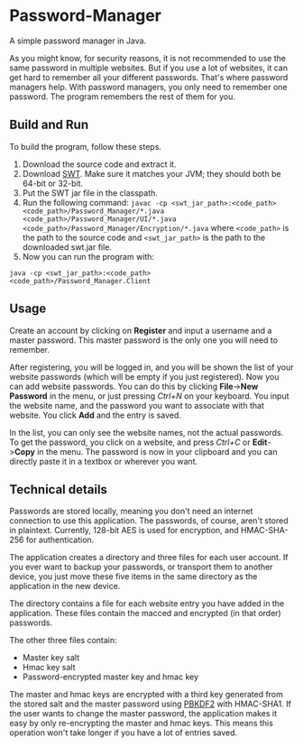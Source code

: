 # Password-Manager
A simple password manager in Java. 

As you might know, for security reasons, it is not recommended to use the same password in multiple websites. But if you use a lot of websites, it can get hard to remember all your different passwords. That's where password managers help. With password managers, you only need to remember one password. The program remembers the rest of them for you.

## Build and Run

To build the program, follow these steps.

1. Download the source code and extract it.
2. Download <a href="http://www.eclipse.org/swt/">SWT</a>. Make sure it matches your JVM; they should both be 64-bit or 32-bit.
3. Put the SWT jar file in the classpath.
4. Run the following command:
```javac -cp <swt_jar_path>:<code_path> <code_path>/Password_Manager/*.java <code_path>/Password_Manager/UI/*.java <code_path>/Password_Manager/Encryption/*.java```
where ```<code_path>``` is the path to the source code and ```<swt_jar_path>``` is the path to the downloaded swt.jar file.
5. Now you can run the program with:
```
java -cp <swt_jar_path>:<code_path> <code_path>/Password_Manager.Client
```

## Usage

Create an account by clicking on **Register** and input a username and a master password. This master password is the only one you will need to remember.

After registering, you will be logged in, and you will be shown the list of your website passwords (which will be empty if you just registered). Now you can add website passwords. You can do this by clicking **File**->**New Password** in the menu, or just pressing *Ctrl+N* on your keyboard. You input the website name, and the password you want to associate with that website. You click **Add** and the entry is saved.

In the list, you can only see the website names, not the actual passwords. To get the password, you click on a website, and press *Ctrl+C* or **Edit**->**Copy** in the menu. The password is now in your clipboard and you can directly paste it in a textbox or wherever you want.

## Technical details

Passwords are stored locally, meaning you don't need an internet connection to use this application.
The passwords, of course, aren't stored in plaintext. Currently, 128-bit AES is used for encryption, and HMAC-SHA-256 for authentication.

The application creates a directory and three files for each user account. If you ever want to backup your passwords, or transport them to another device, you just move these five items in the same directory as the application in the new device.

The directory contains a file for each website entry you have added in the application. These files contain the macced and encrypted (in that order) passwords.

The other three files contain:

* Master key salt
* Hmac key salt
* Password-encrypted master key and hmac key

The master and hmac keys are encrypted with a third key generated from the stored salt and the master password using <a href="https://en.wikipedia.org/wiki/PBKDF2">PBKDF2</a> with HMAC-SHA1. If the user wants to change the master password, the application makes it easy by only re-encrypting the master and hmac keys. This means this operation won't take longer if you have a lot of entries saved.